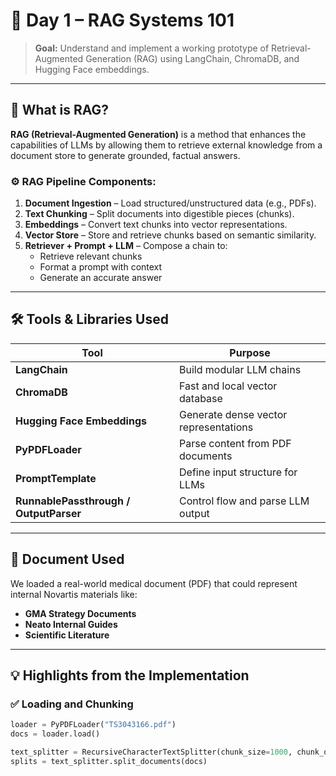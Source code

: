# 📘 Day 1 – RAG Systems 101

> **Goal:** Understand and implement a working prototype of Retrieval-Augmented Generation (RAG) using LangChain, ChromaDB, and Hugging Face embeddings.

---

## 🧠 What is RAG?

**RAG (Retrieval-Augmented Generation)** is a method that enhances the capabilities of LLMs by allowing them to retrieve external knowledge from a document store to generate grounded, factual answers.

### ⚙️ RAG Pipeline Components:
1. **Document Ingestion** – Load structured/unstructured data (e.g., PDFs).
2. **Text Chunking** – Split documents into digestible pieces (chunks).
3. **Embeddings** – Convert text chunks into vector representations.
4. **Vector Store** – Store and retrieve chunks based on semantic similarity.
5. **Retriever + Prompt + LLM** – Compose a chain to:
   - Retrieve relevant chunks
   - Format a prompt with context
   - Generate an accurate answer

---

## 🛠️ Tools & Libraries Used

| Tool | Purpose |
|------|---------|
| **LangChain** | Build modular LLM chains |
| **ChromaDB** | Fast and local vector database |
| **Hugging Face Embeddings** | Generate dense vector representations |
| **PyPDFLoader** | Parse content from PDF documents |
| **PromptTemplate** | Define input structure for LLMs |
| **RunnablePassthrough / OutputParser** | Control flow and parse LLM output |

---

## 📄 Document Used

We loaded a real-world medical document (PDF) that could represent internal Novartis materials like:
- **GMA Strategy Documents**
- **Neato Internal Guides**
- **Scientific Literature**

---

## 💡 Highlights from the Implementation

### ✅ Loading and Chunking
```python
loader = PyPDFLoader("TS3043166.pdf")
docs = loader.load()

text_splitter = RecursiveCharacterTextSplitter(chunk_size=1000, chunk_overlap=200)
splits = text_splitter.split_documents(docs)

